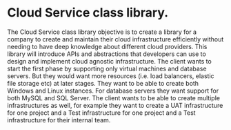 
# Cloud Service class library.
The Cloud Service class library objective is to create a library for a company to create and maintain their cloud infrastructure efficiently without needing to have deep knowledge about different cloud providers. This library will introduce APIs and abstractions that developers can use to design and implement cloud agnostic infrastructure. The client wants to start the first phase by supporting only virtual machines and database servers. But they would want more resources (i.e. load balancers, elastic file storage etc) at later stages. They want to be able to create both Windows and Linux instances. For database servers they want support for both MySQL and SQL Server. The client wants to be able to create multiple infrastructures as well, for example they want to create a UAT infrastructure for one project and a Test infrastructure for one project and a Test infrastructure for their internal team.
